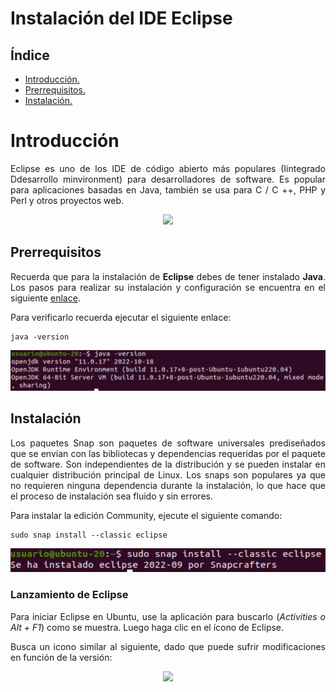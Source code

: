 <div align="justify">

# Instalación del IDE Eclipse

## Índice
- [Introducción.](#introducción)
- [Prerrequisitos.](#prerrequisitos)
- [Instalación.](#instalación)

# Introducción

  Eclipse es uno de los IDE de código abierto más populares (Iintegrado Ddesarrollo minvironment) para desarrolladores de software. Es popular para aplicaciones basadas en Java, también se usa para C / C ++, PHP y Perl y otros proyectos web.
  
<div align="center">
<img src="https://www.eclipse.org/downloads/assets/public/images/logo-eclipse.png" width="150px">
</div>


  ## Prerrequisitos

  Recuerda que para la instalación de __Eclipse__ debes de tener instalado __Java__. Los pasos para realizar su instalación y configuración se encuentra en el siguiente [enlace](tarea-jdk.md).

  Para verificarlo recuerda ejecutar el siguiente enlace:

  ```console
  java -version
  ```
  
  <img src="https://github.com/samugd17/Entornos-de-desarrollo/blob/main/TAREAS/Tarea7/IMG/1.%20JAVA%20VERSION.png">

## Instalación

  Los paquetes Snap son paquetes de software universales prediseñados que se envían con las bibliotecas y dependencias requeridas por el paquete de software. Son independientes de la distribución y se pueden instalar en cualquier distribución principal de Linux. Los snaps son populares ya que no requieren ninguna dependencia durante la instalación, lo que hace que el proceso de instalación sea fluido y sin errores.

  Para instalar la edición Community, ejecute el siguiente comando:

  ```console
  sudo snap install --classic eclipse
  ```
  
  <img src="https://github.com/samugd17/Entornos-de-desarrollo/blob/main/TAREAS/Tarea7/IMG/2.%20INSTALL%20ECLIPSE.png">

  ### Lanzamiento de Eclipse

  Para iniciar Eclipse en Ubuntu, use la aplicación para buscarlo (_Activities o Alt + F1_) como se muestra. Luego haga clic en el ícono de Eclipse.

  Busca un icono similar al siguiente, dado que puede sufrir modificaciones en función de la versión:

  <div align="center">
      <img src="https://www.eclipse.org/downloads/assets/public/images/logo-eclipse.png" width="150px">
  </div>



  </div>
